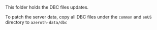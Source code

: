 This folder holds the DBC files updates.

To patch the server data, copy all DBC files under the `common` and `enUS` directory to `azeroth-data/dbc`

